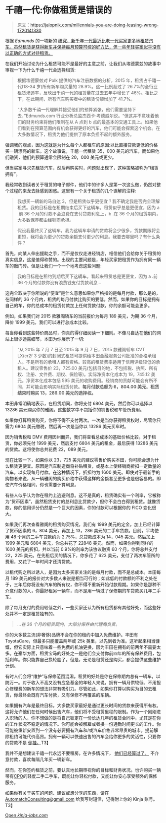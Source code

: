# 千禧一代:你做租赁是错误的

> 原文：<https://jalopnik.com/millennials-you-are-doing-leasing-wrong-1720141330>

根据 *Edmunds* 的一项新的 [研究，新千年一代最近比老一代买家更多地租赁汽车。虽然租赁是获得新车并保持每月预算可控的好方法，但一些年轻买家似乎没有以正确的方式对待租赁。](http://www.edmunds.com/about/press/millennials-more-likely-to-lease-vehicles-than-older-americans-reports-edmundscom.html)



在我们开始讨论为什么租赁可能不是最好的主意之前，让我们从埃德蒙兹的故事中审视一下为什么千禧一代会选择租赁:

> 根据埃德蒙兹对 Polk 提供的汽车注册数据的分析，2015 年，租赁占千禧一代(18-34 岁)所有新车购买量的 28.9%。这一比例超过了 26.7%的全行业租赁渗透率，反映出千禧一代的租赁量在过去五年中增长了 46%。相比之下，在此期间，所有汽车购买者中的租赁份额增加了 41.7%。
> 
> “大多数千禧一代理解并接受他们的预算紧张，他们需要坚持下去，”Edmunds.com 行业分析总监杰西卡·考德威尔说。“但这并不意味着他们的财务约束将他们限制在从 A 点到 b 点的最基本的交通工具上。如果他们看到在预算范围内有机会获得更好的汽车，他们可能会探索这个机会。在大多数情况下，租赁为他们提供了原本负担不起的额外服务。

强调我的观点，因为这就是为什么每个人都租车的原因:以比直接贷款更低的价格买一辆漂亮的新车。这个故事说，千禧一代租赁 35，000 美元的汽车，而如果他们融资，他们的预算通常会限制在 20，000 美元或更少。

但当买家寻求先租赁汽车，然后再购买时，问题就出现了，这种策略被称为“租赁拥有”。

我经常收到读者关于租赁的电子邮件，他们中的许多人是第一次这么做，仍然对整个过程的来龙去脉感到困惑。这里有一个关于租赁的几个误解的注释:

> 我想买一辆新的马自达 3，但是租赁似乎更便宜？我不确定我是否完全理解租赁。我的目标是在租期结束后买下这辆车。租赁似乎总是更便宜，因为 a .前 36 个月的付款不会浪费在支付贷款利息上，b .在 36 个月的租赁期内，大多数保养都由经销商承担。
> 
> 假设我最终买了这辆车，我为这辆车申请的贷款将会少很多，贷款期限将会更短，我将会为更少的贷款余额支付更少的利息。我要去哪里吗？有什么条件？

首先，向某人伸出援助之手，而不是仅仅走进经销店，相信他们会给你关于租赁的真实信息，这是值得称赞的。出现的主要问题是，年轻买家把租赁作为拥有同一辆车的敲门砖。但是让我们一个一个地考虑这些问题:

> 我的目标是在租约到期后买下这辆车。看起来租赁总是更便宜，因为 a .前 36 个月的付款你没有浪费钱支付贷款利息...

这完全取决于你所说的“便宜”是什么意思如果你严格指的是每月付款，那么是的，在同样的 36 个月内，租赁的每月付款比购买的要低。然而，如果你的目标是拥有自己的车，你的总成本的租赁付款加上任何贷款付款，你的余额可能会更多。

例如，如果我们对 2015 款雅阁轿车的当前报价为每月 189 美元，为期 36 个月，降价 1999 美元，我们可以进行总成本比较。

每当你看到这些特价商品时，你真的得仔细阅读一下细则。不像马自达在他们的网站上很少透露细节，本田为你展示了一切:

> “从 2015 年 7 月 7 日至 2015 年 9 月 7 日，2015 款雅阁轿车 CVT LX(cr2f 3 少数)的封闭式租赁可提供给本田金融服务公司批准的合格承租人。不是所有的承租人都有资格。较高的租赁费率适用于信用评级较低的承租人。建议零售价 23，725.00 美元(包括目的地，不包括税、执照、所有权、注册、文件费、期权、保险等)。实际净资本化成本为 19，745.12 美元。净资本化成本包括 595 美元的收购费用。经销商的贡献可能会有所不同，并可能会影响实际租赁付款。**每月付款总额为 6，804.00 美元**。**租赁结束时购买 13，286.00 美元的选择权。**

本田非常明确地表示，在租赁期间，你将支付 6804 美元，然后你可以选择以 13286 美元购买你的雅阁。这些数字中不包括你的销售税和车管所费用。

如果你打算租赁购买，你将不得不支付两次。一次是当你获得租赁权时，尽管你只需为 6804 美元缴税，然后再一次是当你以 13286 美元买车时。

因为销售税和 DMV 费用因州而异，我们将查看总成本的基础价格比较。对于租赁，你必须先付 1999 美元，然后支付 6804 美元的租金，最后获得 13286 美元的贷款。这将使你总共花费 22，089 美元。

现在比较一下，如果你以 23，725 美元的建议零售价购买本田，你可能会想为什么租赁更便宜。原因是汽车制造商将补贴租赁，或基本上使经销商折扣一定数量的汽车，以实现每月付款。在这种情况下，折扣约为 1600 美元。即使对于最新手的购物者来说，从一辆雅阁的购买价格中获得这样的金额甚至更多也是很容易的。即使汽车价格相同，你也需要计算利息。

有些人似乎认为你在租约上逃避利息。这不是真的，租赁确实有一个利率，它被称为“货币因素”，虽然租赁支付的总利息比贷款少，但你不会白白得到租赁。就像贷款，你的信用评分仍然是一个巨大的因素，你的付款可以根据你的 FICO 变化很大。

如果我们再次查看雅阁的租赁购买情况，我们有 1999 美元的定金，加上已经计算了货币因素的 6，804 美元，再加上 13，286 美元的二手车贷款。目前，平均使用 48 个月的二手车贷款约为 2.75%，总贷款成本为 14，045 美元。然后加上 1999 美元和 6804 美元，你总共花了 22848 美元。然而，如果你得到同样的 1600 美元的折扣，并以当前 0.9%的利率为该协议融资 60 个月，你将总共支付 22，225 美元。在先租后买的情况下，你多花了 623 美元，支付了两次车管所的费用，又花了一年时间才还清贷款。

以租代购之所以诱人，是因为太多买家关注的是每月付款，而不是总成本。本田每月 189 美元的报价对大多数人来说是相当可行的；如此低的付款额的不利之处在于，三年后你将没有汽车的所有权，你不得不重新开始付款周期。如果你是那种不介意付款的人，你最好租另一辆车，而不是用一辆过了保修期的车贷款买几年二手车。

除了每月支付的费用较低之外，一些买家还认为所有租赁都有其他好处，而这些好处并不一定是租赁独有的。

> *...在 36 个月的租赁期内，大部分保养由代理商负责。*

你的大多数主流(非奢侈)品牌不会在你的租约中加入免费维护。丰田有 ToyotaCare，但最多只能覆盖两年或 25k 英里，以先到者为准。这听起来相当慷慨，但它实际上只意味着一些免费的机油更换，因为丰田在拥有的前两年不需要太多。在豪华方面，租赁宝马的好处之一是他们会支付你前四年的所有保养费用，包括刹车。你只能靠自己换轮胎了。但是，无论是租赁还是购买，都会提供这些维护计划。

有时人们会将“维护”与保修范围混淆。租赁的好处是你在保修期内总有一辆车，以防万一。对于收入不高又没有应急基金的年轻人来说，拥有一辆月供较低、不用担心修理费的新车的想法非常有吸引力。尽管如此，如果你打算以购买为目的去租赁，你最终会既有汽车付款，又有保修不再覆盖的车辆。

如果拥有汽车是最终目标，大多数买家最好是通过更长时间的贷款来获得所有权。这将允许他们在任何时候出售汽车，他们将不受租赁里程的限制。作为一个刚刚进入职场的人，你不想做的是将自己锁定在一份长达几年的租赁合同中，尤其是在你的工作状况不稳定的情况下。你可能会被解雇或者换一份通勤时间更长的工作。你可能被重新安置到一个没有必要拥有汽车和/或汽车价格非常昂贵的城市。提前解除租约可能代价高昂。拥有一辆可以快速出售的汽车会给你更多的灵活性，只要你的贷款不是 [倒挂。](http://carbuying.jalopnik.com/how-do-i-buy-a-car-when-im-upside-down-on-my-current-lo-1638064679)T3】

我并不是想建议千禧一代永远不要租房。在许多情况下， [他们已经算过了，](http://carbuying.jalopnik.com/four-reasons-why-leasing-is-smarter-than-buying-1679962322) 不介意付款，喜欢每隔几年买一辆新车。

然而，在你签约租赁之前，要认真地长期审视你的目标和财务状况。也许购买一辆带有[CPO](http://carbuying.jalopnik.com/what-is-a-certified-pre-owned-car-1595837186)的轻度二手二手车，既能让你轻松付款，又能让你安心享受额外的保修服务。

如果你有关于买车的问题、建议或想分享的东西，请在 AutomatchConsulting@gmail.com 给我写封短信，记得附上你的 Kinja 账号。T3】

[Open *kinja-labs.com*](http://kinja-labs.com/related-widget/?posts=1595840167,1684896900,1631496561&title=Recommended%20stories)